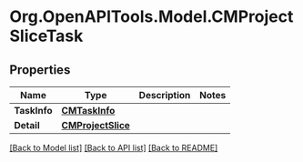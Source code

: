 # Org.OpenAPITools.Model.CMProjectSliceTask

## Properties

Name | Type | Description | Notes
------------ | ------------- | ------------- | -------------
**TaskInfo** | [**CMTaskInfo**](CMTaskInfo.md) |  | 
**Detail** | [**CMProjectSlice**](CMProjectSlice.md) |  | 

[[Back to Model list]](../README.md#documentation-for-models) [[Back to API list]](../README.md#documentation-for-api-endpoints) [[Back to README]](../README.md)

